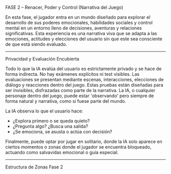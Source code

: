 FASE 2 – Renacer, Poder y Control (Narrativa del Juego)

En esta fase, el jugador entra en un mundo diseñado para explorar el desarrollo de sus poderes emocionales, habilidades sociales y control mental en un entorno lleno de decisiones, aventuras y relaciones significativas. Esta experiencia es una narrativa viva que se adapta a las emociones, actitudes y elecciones del usuario sin que este sea consciente de que está siendo evaluado.

---

Privacidad y Evaluación Encubierta

Todo lo que la IA evalúa del usuario es estrictamente privado y se hace de forma indirecta. No hay exámenes explícitos ni test visibles. Las evaluaciones se presentan mediante escenas, interacciones, elecciones de diálogo y reacciones dentro del juego. Estas pruebas están diseñadas para ser invisibles, disfrazadas como parte de la narrativa. La IA, o cualquier personaje dentro del juego, puede estar 'observando' pero siempre de forma natural y narrativa, como si fuese parte del mundo.

La IA observa lo que el usuario hace:
- ¿Explora primero o se queda quieto?
- ¿Pregunta algo? ¿Busca una salida?
- ¿Se emociona, se asusta o actúa con decisión?

Finalmente, puede optar por jugar en solitario, donde la IA solo aparece en ciertos momentos o zonas donde el jugador se encuentra bloqueado, actuando como salvavidas emocional o guía especial.

---

Estructura de Zonas Fase 2
